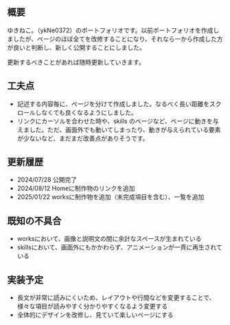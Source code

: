 ## **概要**

ゆきねこ｡（ykNe0372）のポートフォリオです。以前ポートフォリオを作成しましたが、ページのほぼ全てを改修することになり、それなら一から作成した方が良いと判断し、新しく公開することにしました。

更新するべきことがあれば随時更新していきます。

## **工夫点**
- 記述する内容毎に、ページを分けて作成しました。なるべく長い距離をスクロールしなくても良くなるようにしました。
- リンクにカーソルを合わせた時や、skills のページなど、ページに動きを与えました。ただ、画面外でも動いてしまったり、動きが与えられている要素が少ないなど、まだまだ改善点がありそうです。

## **更新履歴**

- 2024/07/28 公開完了
- 2024/08/12 Homeに制作物のリンクを追加
- 2025/01/22 worksに制作物を追加（未完成項目を含む）、一覧を追加

## **既知の不具合**

- worksにおいて、画像と説明文の間に余計なスペースが生まれている
- skillsにおいて、画面外にもかかわらず、アニメーションが一斉に再生されている

## **実装予定**

- 長文が非常に読みにくいため、レイアウトや行間などを変更することで、様々な項目が読みやすく分かりやすくなるよう変更する
- 全体的にデザインを改修し、見ていて楽しいページにする